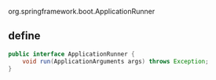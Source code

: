 org.springframework.boot.ApplicationRunner

## define
```java
public interface ApplicationRunner {
	void run(ApplicationArguments args) throws Exception;
}
```
